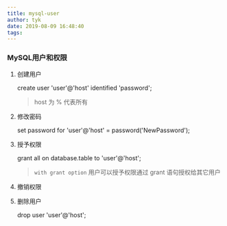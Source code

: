 ```yaml
---
title: mysql-user
author: tyk
date: 2019-08-09 16:48:40
tags:
---
```


### MySQL用户和权限 

1. 创建用户

	create user 'user'@'host' identified 'password';

	> host 为 % 代表所有

2. 修改密码

	set password for 'user'@'host' = password('NewPassword'); 

3. 授予权限 

	grant all on database.table to 'user'@'host';

	> `with grant option` 用户可以授予权限通过 grant 语句授权给其它用户 

4. 撤销权限 
	
5. 删除用户

	drop user 'user'@'host';